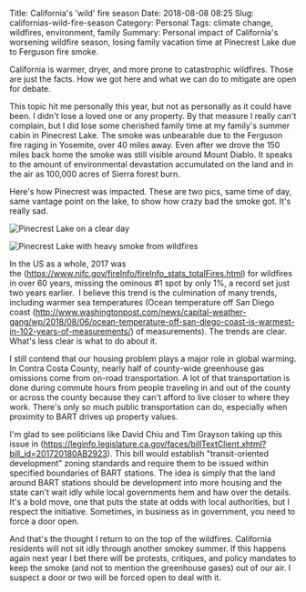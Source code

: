 Title: California's 'wild' fire season
Date: 2018-08-08 08:25
Slug: californias-wild-fire-season
Category: Personal
Tags: climate change, wildfires, environment, family
Summary: Personal impact of California's worsening wildfire season, losing family vacation time at Pinecrest Lake due to Ferguson fire smoke.

California is warmer, dryer, and more prone to catastrophic wildfires. Those are just the facts. How we got here and what we can do to mitigate are open for debate. 

This topic hit me personally this year, but not as personally as it could have been. I didn't lose a loved one or any property. By that measure I really can't complain, but I did lose some cherished family time at my family's summer cabin in Pinecrest Lake. The smoke was unbearable due to the Ferguson fire raging in Yosemite, over 40 miles away. Even after we drove the 150 miles back home the smoke was still visible around Mount Diablo. It speaks to the amount of environmental devastation accumulated on the land and in the air as 100,000 acres of Sierra forest burn.

​Here's how Pinecrest was impacted. These are two pics, same time of day, same vantage point on the lake, to show how crazy bad the smoke got. It's really sad. 

![Pinecrest Lake on a clear day]({static}/images/img-0963.jpg)

![Pinecrest Lake with heavy smoke from wildfires]({static}/images/bkj8sftetmgezpmik1nn4g.jpg)

In the US as a whole, 2017 was the (https://www.nifc.gov/fireInfo/fireInfo_stats_totalFires.html) for wildfires in over 60 years, missing the ominous #1 spot by only 1%, a record set just two years earlier.  I believe this trend is the culmination of many trends, including warmer sea temperatures (Ocean temperature off San Diego coast (http://www.washingtonpost.com/news/capital-weather-gang/wp/2018/08/06/ocean-temperature-off-san-diego-coast-is-warmest-in-102-years-of-measurements/) of measurements). The trends are clear. What's less clear is what to do about it. 

I still contend that our housing problem plays a major role in global warming. In Contra Costa County, nearly half of county-wide greenhouse gas omissions come from on-road transportation. A lot of that transportation is done during commute hours from people traveling in and out of the county or across the county because they can't afford to live closer to where they work. There's only so much public transportation can do, especially when proximity to BART drives up property values.

I'm glad to see politicians like David Chiu and Tim Grayson taking up this issue in (https://leginfo.legislature.ca.gov/faces/billTextClient.xhtml?bill_id=201720180AB2923). This bill would establish "transit-oriented development" zoning standards and require them to be issued within specified boundaries of BART stations. The idea is simply that the land around BART stations should be development into more housing and the state can't wait idly while local governments hem and haw over the details. It's a bold move, one that puts the state at odds with local authorities, but I respect the initiative. Sometimes, in business as in government, you need to force a door open. 

And that's the thought I return to on the top of the wildfires. California residents will not sit idly through another smokey summer. If this happens again next year I bet there will be protests, critiques, and policy mandates to keep the smoke (and not to mention the greenhouse gases) out of our air. I suspect a door or two will be forced open to deal with it.